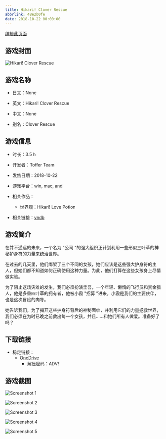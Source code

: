 ```yaml
---
title: Hikari! Clover Rescue
abbrlink: 48e2b0fe
date: 2018-10-22 00:00:00
---
```

[编辑此页面](https://github.com/ACG-3/ADV3-source/blob/main/source/_posts/games/Hikari%21%20Clover%20Rescue.md)

## 游戏封面

![Hikari! Clover Rescue](https://pan.timero.xyz/d/onedrive/img_lib_001/Hikari%21%20Clover%20Rescue_cover.avif)


## 游戏名称

- 日文：None
- 英文：Hikari! Clover Rescue
- 中文：None

- 别名：Clover Rescue


## 游戏信息

- 时长：3.5 h
- 开发者：Toffer Team
- 发售日期：2018-10-22
- 游戏平台：win, mac, and
- 相关作品：
   - 世界观：Hikari! Love Potion

- 相关链接：[vndb](https://vndb.org/v24422)


## 游戏简介

在并不遥远的未来，一个名为 "公司 "的强大组织正计划利用一些形似三叶草的神秘护身符的力量来统治世界。

在过去的几天里，他们绑架了三个不同的女孩，她们应该是这些强大护身符的主人，但她们都不知道如何正确使用这种力量。为此，他们打算在这些女孩身上尽情做实验。

为了阻止这场灾难的发生，我们必须扮演圭吾，一个年轻、懒惰的飞行员和赏金猎人，他是多重四叶草的拥有者，他被小霞 "招募 "进来，小霞是我们的主要伙伴，也是这次冒险的向导。

她告诉我们，为了揭开这些护身符背后的神秘面纱，并利用它们的力量拯救世界，我们必须在为时已晚之前救出每一个女孩，并且......和她们所有人做爱。准备好了吗？




## 下载链接

- 稳定链接：
    - [OneDrive](https://pan.timero.xyz/onedrive/adv_lib_001/Hikari%21%20Clover%20Rescue)
        - 解压密码：ADV!



## 游戏截图


![Screenshot 1](https://pan.timero.xyz/d/onedrive/img_lib_001/Hikari%21%20Clover%20Rescue_Screenshot_1.avif)

![Screenshot 2](https://pan.timero.xyz/d/onedrive/img_lib_001/Hikari%21%20Clover%20Rescue_Screenshot_2.avif)

![Screenshot 3](https://pan.timero.xyz/d/onedrive/img_lib_001/Hikari%21%20Clover%20Rescue_Screenshot_3.avif)

![Screenshot 4](https://pan.timero.xyz/d/onedrive/img_lib_001/Hikari%21%20Clover%20Rescue_Screenshot_4.avif)

![Screenshot 5](https://pan.timero.xyz/d/onedrive/img_lib_001/Hikari%21%20Clover%20Rescue_Screenshot_5.avif)

